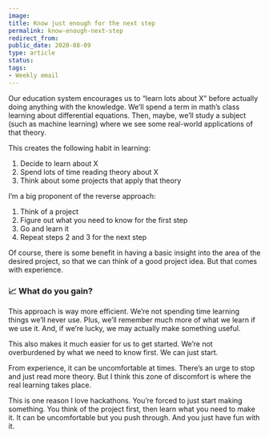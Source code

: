 ```yaml
---
image: 
title: Know just enough for the next step
permalink: know-enough-next-step
redirect_from: 
public_date: 2020-08-09
type: article
status: 
tags:
- Weekly email
---
```


Our education system encourages us to “learn lots about X” before actually doing anything with the knowledge. We’ll spend a term in math’s class learning about differential equations. Then, maybe, we’ll study a subject (such as machine learning) where we see some real-world applications of that theory.

This creates the following habit in learning:

1. Decide to learn about X
2. Spend lots of time reading theory about X
3. Think about some projects that apply that theory
    

I’m a big proponent of the reverse approach:

1. Think of a project
2. Figure out what you need to know for the first step
3. Go and learn it
4. Repeat steps 2 and 3 for the next step
    

Of course, there is some benefit in having a basic insight into the area of the desired project, so that we can think of a good project idea. But that comes with experience.

### **📈** What do you gain?

This approach is way more efficient. We’re not spending time learning things we’ll never use. Plus, we’ll remember much more of what we learn if we use it. And, if we’re lucky, we may actually make something useful.

This also makes it much easier for us to get started. We’re not overburdened by what we need to know first. We can just start.

From experience, it can be uncomfortable at times. There’s an urge to stop and just read more theory. But I think this zone of discomfort is where the real learning takes place.

This is one reason I love hackathons. You’re forced to just start making something. You think of the project first, then learn what you need to make it. It can be uncomfortable but you push through. And you just have fun with it.
